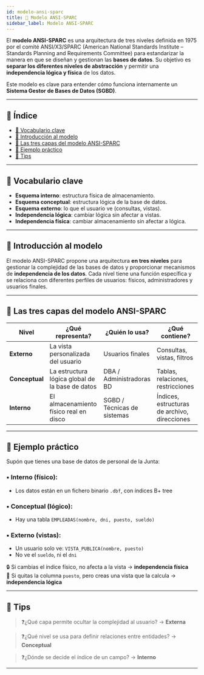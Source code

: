 ```yaml
---
id: modelo-ansi-sparc
title: 🧱 Modelo ANSI-SPARC
sidebar_label: Modelo ANSI-SPARC
---
```


El **modelo ANSI-SPARC** es una arquitectura de tres niveles definida en 1975 por el comité ANSI/X3/SPARC (American National Standards Institute – Standards Planning and Requirements Committee) para estandarizar la manera en que se diseñan y gestionan las **bases de datos**. Su objetivo es **separar los diferentes niveles de abstracción** y permitir una **independencia lógica y física** de los datos.

Este modelo es clave para entender cómo funciona internamente un **Sistema Gestor de Bases de Datos (SGBD)**.

---

## 📑 Índice

* [📌 Vocabulario clave](#-vocabulario-clave)
* [📘 Introducción al modelo](#-introducción-al-modelo)
* [🔢 Las tres capas del modelo ANSI-SPARC](#-las-tres-capas-del-modelo-ansi-sparc)
* [🧠 Ejemplo práctico](#-ejemplo-práctico)
* [🎯 Tips](#-tips)

---

## 📌 Vocabulario clave

- **Esquema interno**: estructura física de almacenamiento.
- **Esquema conceptual**: estructura lógica de la base de datos.
- **Esquema externo**: lo que el usuario ve (consultas, vistas).
- **Independencia lógica**: cambiar lógica sin afectar a vistas.
- **Independencia física**: cambiar almacenamiento sin afectar a lógica.

---

## 📘 Introducción al modelo

El modelo ANSI-SPARC propone una arquitectura **en tres niveles** para gestionar la complejidad de las bases de datos y proporcionar mecanismos de **independencia de los datos**. Cada nivel tiene una función específica y se relaciona con diferentes perfiles de usuarios: físicos, administradores y usuarios finales.

---

## 🔢 Las tres capas del modelo ANSI-SPARC

| Nivel           | ¿Qué representa?                                     | ¿Quién lo usa?           | ¿Qué contiene?                                |
|----------------|-------------------------------------------------------|--------------------------|------------------------------------------------|
| **Externo**     | La vista personalizada del usuario                   | Usuarios finales         | Consultas, vistas, filtros                     |
| **Conceptual**  | La estructura lógica global de la base de datos      | DBA / Administradoras BD | Tablas, relaciones, restricciones              |
| **Interno**     | El almacenamiento físico real en disco               | SGBD / Técnicas de sistemas | Índices, estructuras de archivo, direcciones  |

---

## 🧠 Ejemplo práctico

Supón que tienes una base de datos de personal de la Junta:

### ▪ Interno (físico):
- Los datos están en un fichero binario `.dbf`, con índices B+ tree

### ▪ Conceptual (lógico):
- Hay una tabla `EMPLEADAS(nombre, dni, puesto, sueldo)`

### ▪ Externo (vistas):
- Un usuario solo ve: `VISTA_PUBLICA(nombre, puesto)`  
- No ve el `sueldo`, ni el `dni`

🔒 Si cambias el índice físico, no afecta a la vista → **independencia física**  
🔄 Si quitas la columna `puesto`, pero creas una vista que la calcula → **independencia lógica**

---

## 🎯 Tips 

> ❓¿Qué capa permite ocultar la complejidad al usuario? → **Externa**

> ❓¿Qué nivel se usa para definir relaciones entre entidades? → **Conceptual**

> ❓¿Dónde se decide el índice de un campo? → **Interno**

---